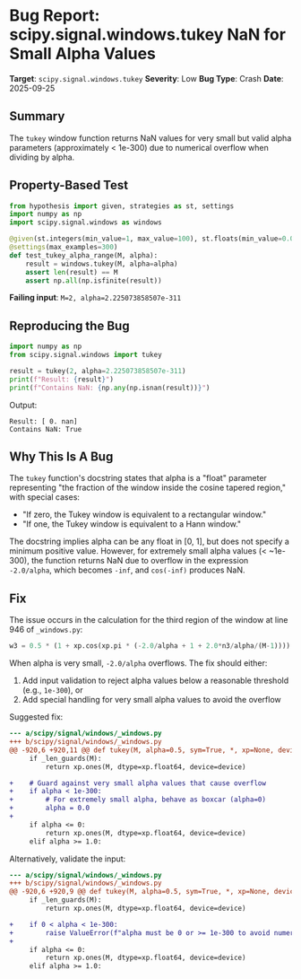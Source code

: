 # Bug Report: scipy.signal.windows.tukey NaN for Small Alpha Values

**Target**: `scipy.signal.windows.tukey`
**Severity**: Low
**Bug Type**: Crash
**Date**: 2025-09-25

## Summary

The `tukey` window function returns NaN values for very small but valid alpha parameters (approximately < 1e-300) due to numerical overflow when dividing by alpha.

## Property-Based Test

```python
from hypothesis import given, strategies as st, settings
import numpy as np
import scipy.signal.windows as windows

@given(st.integers(min_value=1, max_value=100), st.floats(min_value=0.0, max_value=1.0))
@settings(max_examples=300)
def test_tukey_alpha_range(M, alpha):
    result = windows.tukey(M, alpha=alpha)
    assert len(result) == M
    assert np.all(np.isfinite(result))
```

**Failing input**: `M=2, alpha=2.225073858507e-311`

## Reproducing the Bug

```python
import numpy as np
from scipy.signal.windows import tukey

result = tukey(2, alpha=2.225073858507e-311)
print(f"Result: {result}")
print(f"Contains NaN: {np.any(np.isnan(result))}")
```

Output:
```
Result: [ 0. nan]
Contains NaN: True
```

## Why This Is A Bug

The `tukey` function's docstring states that alpha is a "float" parameter representing "the fraction of the window inside the cosine tapered region," with special cases:
- "If zero, the Tukey window is equivalent to a rectangular window."
- "If one, the Tukey window is equivalent to a Hann window."

The docstring implies alpha can be any float in [0, 1], but does not specify a minimum positive value. However, for extremely small alpha values (< ~1e-300), the function returns NaN due to overflow in the expression `-2.0/alpha`, which becomes `-inf`, and `cos(-inf)` produces NaN.

## Fix

The issue occurs in the calculation for the third region of the window at line 946 of `_windows.py`:

```python
w3 = 0.5 * (1 + xp.cos(xp.pi * (-2.0/alpha + 1 + 2.0*n3/alpha/(M-1))))
```

When alpha is very small, `-2.0/alpha` overflows. The fix should either:

1. Add input validation to reject alpha values below a reasonable threshold (e.g., `1e-300`), or
2. Add special handling for very small alpha values to avoid the overflow

Suggested fix:

```diff
--- a/scipy/signal/windows/_windows.py
+++ b/scipy/signal/windows/_windows.py
@@ -920,6 +920,11 @@ def tukey(M, alpha=0.5, sym=True, *, xp=None, device=None):
     if _len_guards(M):
         return xp.ones(M, dtype=xp.float64, device=device)

+    # Guard against very small alpha values that cause overflow
+    if alpha < 1e-300:
+        # For extremely small alpha, behave as boxcar (alpha=0)
+        alpha = 0.0
+
     if alpha <= 0:
         return xp.ones(M, dtype=xp.float64, device=device)
     elif alpha >= 1.0:
```

Alternatively, validate the input:

```diff
--- a/scipy/signal/windows/_windows.py
+++ b/scipy/signal/windows/_windows.py
@@ -920,6 +920,9 @@ def tukey(M, alpha=0.5, sym=True, *, xp=None, device=None):
     if _len_guards(M):
         return xp.ones(M, dtype=xp.float64, device=device)

+    if 0 < alpha < 1e-300:
+        raise ValueError(f"alpha must be 0 or >= 1e-300 to avoid numerical overflow, got {alpha}")
+
     if alpha <= 0:
         return xp.ones(M, dtype=xp.float64, device=device)
     elif alpha >= 1.0:
```